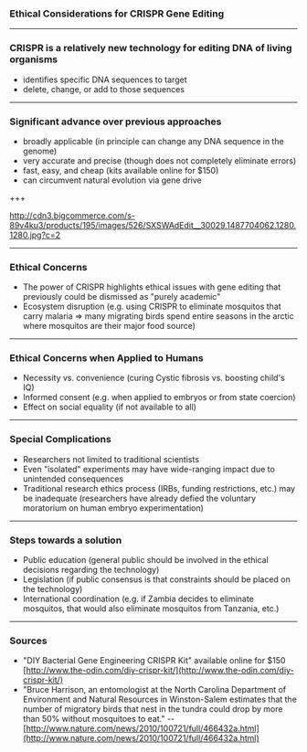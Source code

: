 
### Ethical Considerations for CRISPR Gene Editing

---

### CRISPR is a relatively new technology for editing DNA of living organisms

* identifies specific DNA sequences to target
* delete, change, or add to those sequences

---

### Significant advance over previous approaches

* broadly applicable (in principle can change any DNA sequence in the genome)
* very accurate and precise (though does not completely eliminate errors)
* fast, easy, and cheap (kits available online for $150)
* can circumvent natural evolution via gene drive

+++

http://cdn3.bigcommerce.com/s-89v4ku3/products/195/images/526/SXSWAdEdit__30029.1487704062.1280.1280.jpg?c=2

---

### Ethical Concerns

*  The power of CRISPR highlights ethical issues with gene editing that previously could be dismissed as "purely academic"
* Ecosystem disruption (e.g. using CRISPR to eliminate mosquitos that carry malaria => many migrating birds spend entire seasons in the arctic where mosquitos are their major food source)

---

### Ethical Concerns when Applied to Humans

* Necessity vs. convenience (curing Cystic fibrosis vs. boosting child's IQ)
* Informed consent (e.g. when applied to embryos or from state coercion)
* Effect on social equality (if not available to all)

---

### Special Complications

* Researchers not limited to traditional scientists
* Even "isolated" experiments may have wide-ranging impact due to unintended consequences
* Traditional research ethics process (IRBs, funding restrictions, etc.) may be inadequate (researchers have already defied the voluntary moratorium on human embryo experimentation)

---

### Steps towards a solution

* Public education (general public should be involved in the ethical decisions regarding the technology)
* Legislation (if public consensus is that constraints should be placed on the technology)
* International coordination (e.g. if Zambia decides to eliminate mosquitos, that would also eliminate mosquitos from Tanzania, etc.)

---

### Sources

* "DIY Bacterial Gene Engineering CRISPR Kit" available online for $150 [http://www.the-odin.com/diy-crispr-kit/](http://www.the-odin.com/diy-crispr-kit/)
* "Bruce Harrison, an entomologist at the North Carolina Department of Environment and Natural Resources in Winston-Salem estimates that the number of migratory birds that nest in the tundra could drop by more than 50% without mosquitoes to eat." -- [http://www.nature.com/news/2010/100721/full/466432a.html](http://www.nature.com/news/2010/100721/full/466432a.html)
